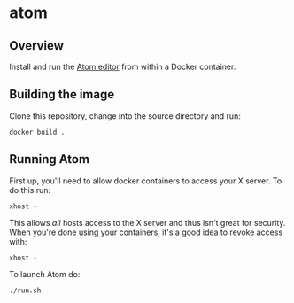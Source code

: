 # atom

## Overview

Install and run the [Atom editor](https://atom.io/) from within a Docker container.

## Building the image

Clone this repository, change into the source directory and run:

```
docker build .
```

## Running Atom

First up, you'll need to allow docker containers to access your X server. To do this run:

```
xhost +
```

This allows *all* hosts access to the X server and thus isn't great for security. When you're done using your containers, it's a good idea to revoke access with:

```
xhost -
```

To launch Atom do:

```
./run.sh
```
